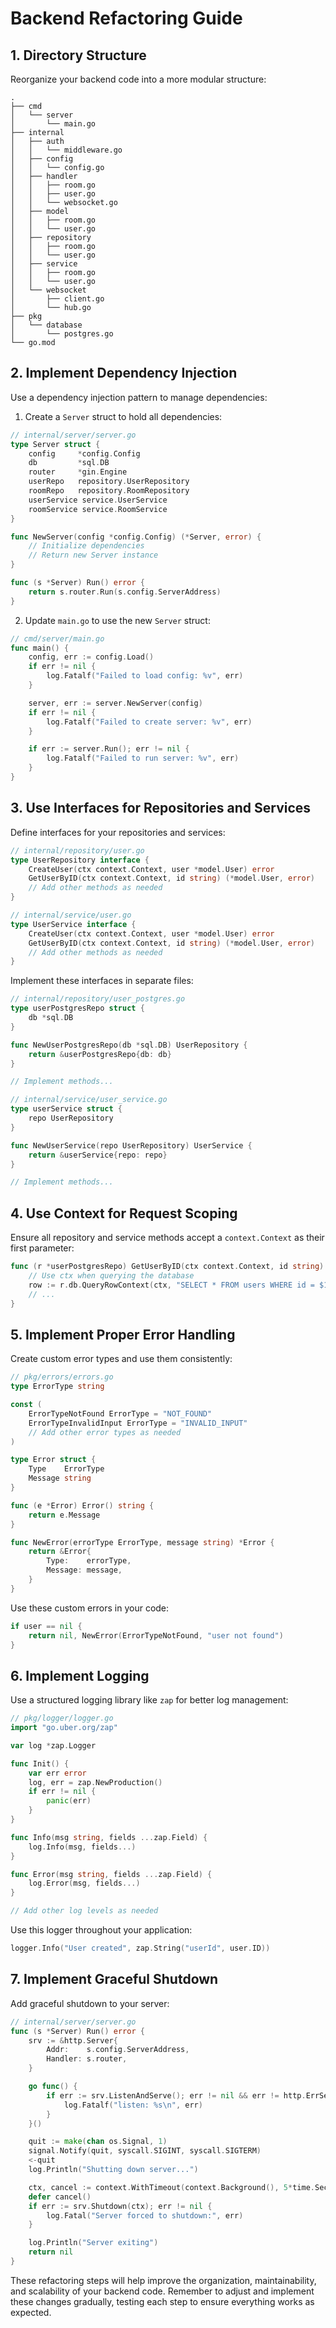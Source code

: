 # Backend Refactoring Guide

## 1. Directory Structure

Reorganize your backend code into a more modular structure:

```
.
├── cmd
│   └── server
│       └── main.go
├── internal
│   ├── auth
│   │   └── middleware.go
│   ├── config
│   │   └── config.go
│   ├── handler
│   │   ├── room.go
│   │   ├── user.go
│   │   └── websocket.go
│   ├── model
│   │   ├── room.go
│   │   └── user.go
│   ├── repository
│   │   ├── room.go
│   │   └── user.go
│   ├── service
│   │   ├── room.go
│   │   └── user.go
│   └── websocket
│       ├── client.go
│       └── hub.go
├── pkg
│   └── database
│       └── postgres.go
└── go.mod
```

## 2. Implement Dependency Injection

Use a dependency injection pattern to manage dependencies:

1. Create a `Server` struct to hold all dependencies:

```go
// internal/server/server.go
type Server struct {
    config     *config.Config
    db         *sql.DB
    router     *gin.Engine
    userRepo   repository.UserRepository
    roomRepo   repository.RoomRepository
    userService service.UserService
    roomService service.RoomService
}

func NewServer(config *config.Config) (*Server, error) {
    // Initialize dependencies
    // Return new Server instance
}

func (s *Server) Run() error {
    return s.router.Run(s.config.ServerAddress)
}
```

2. Update `main.go` to use the new `Server` struct:

```go
// cmd/server/main.go
func main() {
    config, err := config.Load()
    if err != nil {
        log.Fatalf("Failed to load config: %v", err)
    }

    server, err := server.NewServer(config)
    if err != nil {
        log.Fatalf("Failed to create server: %v", err)
    }

    if err := server.Run(); err != nil {
        log.Fatalf("Failed to run server: %v", err)
    }
}
```

## 3. Use Interfaces for Repositories and Services

Define interfaces for your repositories and services:

```go
// internal/repository/user.go
type UserRepository interface {
    CreateUser(ctx context.Context, user *model.User) error
    GetUserByID(ctx context.Context, id string) (*model.User, error)
    // Add other methods as needed
}

// internal/service/user.go
type UserService interface {
    CreateUser(ctx context.Context, user *model.User) error
    GetUserByID(ctx context.Context, id string) (*model.User, error)
    // Add other methods as needed
}
```

Implement these interfaces in separate files:

```go
// internal/repository/user_postgres.go
type userPostgresRepo struct {
    db *sql.DB
}

func NewUserPostgresRepo(db *sql.DB) UserRepository {
    return &userPostgresRepo{db: db}
}

// Implement methods...

// internal/service/user_service.go
type userService struct {
    repo UserRepository
}

func NewUserService(repo UserRepository) UserService {
    return &userService{repo: repo}
}

// Implement methods...
```

## 4. Use Context for Request Scoping

Ensure all repository and service methods accept a `context.Context` as their first parameter:

```go
func (r *userPostgresRepo) GetUserByID(ctx context.Context, id string) (*model.User, error) {
    // Use ctx when querying the database
    row := r.db.QueryRowContext(ctx, "SELECT * FROM users WHERE id = $1", id)
    // ...
}
```

## 5. Implement Proper Error Handling

Create custom error types and use them consistently:

```go
// pkg/errors/errors.go
type ErrorType string

const (
    ErrorTypeNotFound ErrorType = "NOT_FOUND"
    ErrorTypeInvalidInput ErrorType = "INVALID_INPUT"
    // Add other error types as needed
)

type Error struct {
    Type    ErrorType
    Message string
}

func (e *Error) Error() string {
    return e.Message
}

func NewError(errorType ErrorType, message string) *Error {
    return &Error{
        Type:    errorType,
        Message: message,
    }
}
```

Use these custom errors in your code:

```go
if user == nil {
    return nil, NewError(ErrorTypeNotFound, "user not found")
}
```

## 6. Implement Logging

Use a structured logging library like `zap` for better log management:

```go
// pkg/logger/logger.go
import "go.uber.org/zap"

var log *zap.Logger

func Init() {
    var err error
    log, err = zap.NewProduction()
    if err != nil {
        panic(err)
    }
}

func Info(msg string, fields ...zap.Field) {
    log.Info(msg, fields...)
}

func Error(msg string, fields ...zap.Field) {
    log.Error(msg, fields...)
}

// Add other log levels as needed
```

Use this logger throughout your application:

```go
logger.Info("User created", zap.String("userId", user.ID))
```

## 7. Implement Graceful Shutdown

Add graceful shutdown to your server:

```go
// internal/server/server.go
func (s *Server) Run() error {
    srv := &http.Server{
        Addr:    s.config.ServerAddress,
        Handler: s.router,
    }

    go func() {
        if err := srv.ListenAndServe(); err != nil && err != http.ErrServerClosed {
            log.Fatalf("listen: %s\n", err)
        }
    }()

    quit := make(chan os.Signal, 1)
    signal.Notify(quit, syscall.SIGINT, syscall.SIGTERM)
    <-quit
    log.Println("Shutting down server...")

    ctx, cancel := context.WithTimeout(context.Background(), 5*time.Second)
    defer cancel()
    if err := srv.Shutdown(ctx); err != nil {
        log.Fatal("Server forced to shutdown:", err)
    }

    log.Println("Server exiting")
    return nil
}
```

These refactoring steps will help improve the organization, maintainability, and scalability of your backend code. Remember to adjust and implement these changes gradually, testing each step to ensure everything works as expected.